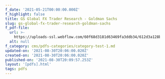 ```yaml
---
f_date: '2021-05-21T00:00:00.000Z'
f_highlight: false
title: GS Global FX Trader Research - Goldman Sachs
slug: gs-global-fx-trader-research-goldman-sachs
f_pdf-file:
  url: >-
    https://uploads-ssl.webflow.com/60f68d3181d63469fa3ddb34/612d3a128bd0971354ad2de5_GS%20FX%20Trader.pdf
  alt: null
f_category: cms/pdfs-categories/category-test-1.md
updated-on: '2021-08-30T20:06:00.020Z'
created-on: '2021-08-30T20:06:00.020Z'
published-on: '2021-08-30T20:09:57.253Z'
layout: '[pdfs].html'
tags: pdfs
---
```



